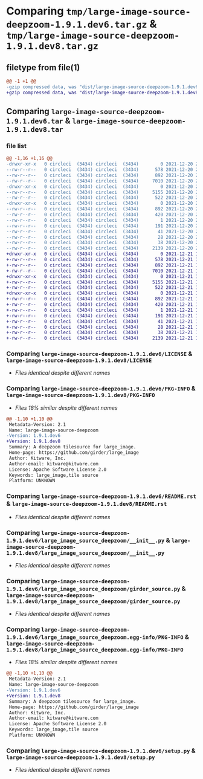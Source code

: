 # Comparing `tmp/large-image-source-deepzoom-1.9.1.dev6.tar.gz` & `tmp/large-image-source-deepzoom-1.9.1.dev8.tar.gz`

## filetype from file(1)

```diff
@@ -1 +1 @@
-gzip compressed data, was "dist/large-image-source-deepzoom-1.9.1.dev6.tar", last modified: Mon Dec 20 21:01:37 2021, max compression
+gzip compressed data, was "dist/large-image-source-deepzoom-1.9.1.dev8.tar", last modified: Tue Dec 21 17:37:43 2021, max compression
```

## Comparing `large-image-source-deepzoom-1.9.1.dev6.tar` & `large-image-source-deepzoom-1.9.1.dev8.tar`

### file list

```diff
@@ -1,16 +1,16 @@
-drwxr-xr-x   0 circleci  (3434) circleci  (3434)        0 2021-12-20 21:01:37.000000 large-image-source-deepzoom-1.9.1.dev6/
--rw-r--r--   0 circleci  (3434) circleci  (3434)      578 2021-12-20 21:01:37.000000 large-image-source-deepzoom-1.9.1.dev6/LICENSE
--rw-r--r--   0 circleci  (3434) circleci  (3434)      892 2021-12-20 21:01:37.000000 large-image-source-deepzoom-1.9.1.dev6/PKG-INFO
--rw-r--r--   0 circleci  (3434) circleci  (3434)     7010 2021-12-20 21:01:37.000000 large-image-source-deepzoom-1.9.1.dev6/README.rst
-drwxr-xr-x   0 circleci  (3434) circleci  (3434)        0 2021-12-20 21:01:37.000000 large-image-source-deepzoom-1.9.1.dev6/large_image_source_deepzoom/
--rw-r--r--   0 circleci  (3434) circleci  (3434)     5155 2021-12-20 21:00:58.000000 large-image-source-deepzoom-1.9.1.dev6/large_image_source_deepzoom/__init__.py
--rw-r--r--   0 circleci  (3434) circleci  (3434)      522 2021-12-20 21:00:58.000000 large-image-source-deepzoom-1.9.1.dev6/large_image_source_deepzoom/girder_source.py
-drwxr-xr-x   0 circleci  (3434) circleci  (3434)        0 2021-12-20 21:01:37.000000 large-image-source-deepzoom-1.9.1.dev6/large_image_source_deepzoom.egg-info/
--rw-r--r--   0 circleci  (3434) circleci  (3434)      892 2021-12-20 21:01:37.000000 large-image-source-deepzoom-1.9.1.dev6/large_image_source_deepzoom.egg-info/PKG-INFO
--rw-r--r--   0 circleci  (3434) circleci  (3434)      420 2021-12-20 21:01:37.000000 large-image-source-deepzoom-1.9.1.dev6/large_image_source_deepzoom.egg-info/SOURCES.txt
--rw-r--r--   0 circleci  (3434) circleci  (3434)        1 2021-12-20 21:01:37.000000 large-image-source-deepzoom-1.9.1.dev6/large_image_source_deepzoom.egg-info/dependency_links.txt
--rw-r--r--   0 circleci  (3434) circleci  (3434)      191 2021-12-20 21:01:37.000000 large-image-source-deepzoom-1.9.1.dev6/large_image_source_deepzoom.egg-info/entry_points.txt
--rw-r--r--   0 circleci  (3434) circleci  (3434)       41 2021-12-20 21:01:37.000000 large-image-source-deepzoom-1.9.1.dev6/large_image_source_deepzoom.egg-info/requires.txt
--rw-r--r--   0 circleci  (3434) circleci  (3434)       28 2021-12-20 21:01:37.000000 large-image-source-deepzoom-1.9.1.dev6/large_image_source_deepzoom.egg-info/top_level.txt
--rw-r--r--   0 circleci  (3434) circleci  (3434)       38 2021-12-20 21:01:37.000000 large-image-source-deepzoom-1.9.1.dev6/setup.cfg
--rw-r--r--   0 circleci  (3434) circleci  (3434)     2139 2021-12-20 21:00:58.000000 large-image-source-deepzoom-1.9.1.dev6/setup.py
+drwxr-xr-x   0 circleci  (3434) circleci  (3434)        0 2021-12-21 17:37:42.000000 large-image-source-deepzoom-1.9.1.dev8/
+-rw-r--r--   0 circleci  (3434) circleci  (3434)      578 2021-12-21 17:37:42.000000 large-image-source-deepzoom-1.9.1.dev8/LICENSE
+-rw-r--r--   0 circleci  (3434) circleci  (3434)      892 2021-12-21 17:37:42.000000 large-image-source-deepzoom-1.9.1.dev8/PKG-INFO
+-rw-r--r--   0 circleci  (3434) circleci  (3434)     7010 2021-12-21 17:37:42.000000 large-image-source-deepzoom-1.9.1.dev8/README.rst
+drwxr-xr-x   0 circleci  (3434) circleci  (3434)        0 2021-12-21 17:37:42.000000 large-image-source-deepzoom-1.9.1.dev8/large_image_source_deepzoom/
+-rw-r--r--   0 circleci  (3434) circleci  (3434)     5155 2021-12-21 17:36:53.000000 large-image-source-deepzoom-1.9.1.dev8/large_image_source_deepzoom/__init__.py
+-rw-r--r--   0 circleci  (3434) circleci  (3434)      522 2021-12-21 17:36:53.000000 large-image-source-deepzoom-1.9.1.dev8/large_image_source_deepzoom/girder_source.py
+drwxr-xr-x   0 circleci  (3434) circleci  (3434)        0 2021-12-21 17:37:42.000000 large-image-source-deepzoom-1.9.1.dev8/large_image_source_deepzoom.egg-info/
+-rw-r--r--   0 circleci  (3434) circleci  (3434)      892 2021-12-21 17:37:42.000000 large-image-source-deepzoom-1.9.1.dev8/large_image_source_deepzoom.egg-info/PKG-INFO
+-rw-r--r--   0 circleci  (3434) circleci  (3434)      420 2021-12-21 17:37:42.000000 large-image-source-deepzoom-1.9.1.dev8/large_image_source_deepzoom.egg-info/SOURCES.txt
+-rw-r--r--   0 circleci  (3434) circleci  (3434)        1 2021-12-21 17:37:42.000000 large-image-source-deepzoom-1.9.1.dev8/large_image_source_deepzoom.egg-info/dependency_links.txt
+-rw-r--r--   0 circleci  (3434) circleci  (3434)      191 2021-12-21 17:37:42.000000 large-image-source-deepzoom-1.9.1.dev8/large_image_source_deepzoom.egg-info/entry_points.txt
+-rw-r--r--   0 circleci  (3434) circleci  (3434)       41 2021-12-21 17:37:42.000000 large-image-source-deepzoom-1.9.1.dev8/large_image_source_deepzoom.egg-info/requires.txt
+-rw-r--r--   0 circleci  (3434) circleci  (3434)       28 2021-12-21 17:37:42.000000 large-image-source-deepzoom-1.9.1.dev8/large_image_source_deepzoom.egg-info/top_level.txt
+-rw-r--r--   0 circleci  (3434) circleci  (3434)       38 2021-12-21 17:37:42.000000 large-image-source-deepzoom-1.9.1.dev8/setup.cfg
+-rw-r--r--   0 circleci  (3434) circleci  (3434)     2139 2021-12-21 17:36:53.000000 large-image-source-deepzoom-1.9.1.dev8/setup.py
```

### Comparing `large-image-source-deepzoom-1.9.1.dev6/LICENSE` & `large-image-source-deepzoom-1.9.1.dev8/LICENSE`

 * *Files identical despite different names*

### Comparing `large-image-source-deepzoom-1.9.1.dev6/PKG-INFO` & `large-image-source-deepzoom-1.9.1.dev8/PKG-INFO`

 * *Files 18% similar despite different names*

```diff
@@ -1,10 +1,10 @@
 Metadata-Version: 2.1
 Name: large-image-source-deepzoom
-Version: 1.9.1.dev6
+Version: 1.9.1.dev8
 Summary: A deepzoom tilesource for large_image.
 Home-page: https://github.com/girder/large_image
 Author: Kitware, Inc.
 Author-email: kitware@kitware.com
 License: Apache Software License 2.0
 Keywords: large_image,tile source
 Platform: UNKNOWN
```

### Comparing `large-image-source-deepzoom-1.9.1.dev6/README.rst` & `large-image-source-deepzoom-1.9.1.dev8/README.rst`

 * *Files identical despite different names*

### Comparing `large-image-source-deepzoom-1.9.1.dev6/large_image_source_deepzoom/__init__.py` & `large-image-source-deepzoom-1.9.1.dev8/large_image_source_deepzoom/__init__.py`

 * *Files identical despite different names*

### Comparing `large-image-source-deepzoom-1.9.1.dev6/large_image_source_deepzoom/girder_source.py` & `large-image-source-deepzoom-1.9.1.dev8/large_image_source_deepzoom/girder_source.py`

 * *Files identical despite different names*

### Comparing `large-image-source-deepzoom-1.9.1.dev6/large_image_source_deepzoom.egg-info/PKG-INFO` & `large-image-source-deepzoom-1.9.1.dev8/large_image_source_deepzoom.egg-info/PKG-INFO`

 * *Files 18% similar despite different names*

```diff
@@ -1,10 +1,10 @@
 Metadata-Version: 2.1
 Name: large-image-source-deepzoom
-Version: 1.9.1.dev6
+Version: 1.9.1.dev8
 Summary: A deepzoom tilesource for large_image.
 Home-page: https://github.com/girder/large_image
 Author: Kitware, Inc.
 Author-email: kitware@kitware.com
 License: Apache Software License 2.0
 Keywords: large_image,tile source
 Platform: UNKNOWN
```

### Comparing `large-image-source-deepzoom-1.9.1.dev6/setup.py` & `large-image-source-deepzoom-1.9.1.dev8/setup.py`

 * *Files identical despite different names*

